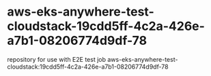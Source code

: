 # aws-eks-anywhere-test-cloudstack-19cdd5ff-4c2a-426e-a7b1-08206774d9df-78
repository for use with E2E test job aws-eks-anywhere-test-cloudstack:19cdd5ff-4c2a-426e-a7b1-08206774d9df-78
